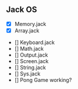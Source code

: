 ## Jack OS

- [X] Memory.jack
- [X] Array.jack
- [] Keyboard.jack
- [] Math.jack
- [] Output.jack
- [] Screen.jack
- [] String.jack
- [] Sys.jack
- [] Pong Game working?
